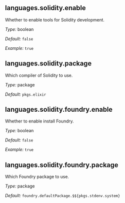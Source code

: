 [comment]: # (Do not edit this file as it is autogenerated. Go to docs/individual-docs if you want to make edits.)


[comment]: # (Please add your documentation on top of this line)

## languages\.solidity\.enable

Whether to enable tools for Solidity development\.



*Type:*
boolean



*Default:*
` false `



*Example:*
` true `



## languages\.solidity\.package



Which compiler of Solidity to use\.



*Type:*
package



*Default:*
` pkgs.elixir `



## languages\.solidity\.foundry\.enable



Whether to enable install Foundry\.



*Type:*
boolean



*Default:*
` false `



*Example:*
` true `



## languages\.solidity\.foundry\.package



Which Foundry package to use\.



*Type:*
package



*Default:*
` foundry.defaultPackage.$${pkgs.stdenv.system} `
